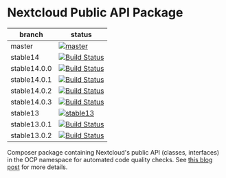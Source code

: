 # Nextcloud Public API Package

|branch|status|
|---|---|
|master|[![master](https://travis-ci.org/ChristophWurst/nextcloud_composer.svg?branch=master)](https://travis-ci.org/ChristophWurst/nextcloud_composer)|
|stable14|[![Build Status](https://travis-ci.org/ChristophWurst/nextcloud_composer.svg?branch=stable14)](https://travis-ci.org/ChristophWurst/nextcloud_composer)|
|stable14.0.0|[![Build Status](https://travis-ci.org/ChristophWurst/nextcloud_composer.svg?branch=stable14.0.0)](https://travis-ci.org/ChristophWurst/nextcloud_composer)|
|stable14.0.1|[![Build Status](https://travis-ci.org/ChristophWurst/nextcloud_composer.svg?branch=stable14.0.1)](https://travis-ci.org/ChristophWurst/nextcloud_composer)|
|stable14.0.2|[![Build Status](https://travis-ci.org/ChristophWurst/nextcloud_composer.svg?branch=stable14.0.2)](https://travis-ci.org/ChristophWurst/nextcloud_composer)|
|stable14.0.3|[![Build Status](https://travis-ci.org/ChristophWurst/nextcloud_composer.svg?branch=stable14.0.3)](https://travis-ci.org/ChristophWurst/nextcloud_composer)|
|stable13|[![stable13](https://travis-ci.org/ChristophWurst/nextcloud_composer.svg?branch=stable13)](https://travis-ci.org/ChristophWurst/nextcloud_composer)|
|stable13.0.1|[![Build Status](https://travis-ci.org/ChristophWurst/nextcloud_composer.svg?branch=stable13.0.1)](https://travis-ci.org/ChristophWurst/nextcloud_composer)|
|stable13.0.2|[![Build Status](https://travis-ci.org/ChristophWurst/nextcloud_composer.svg?branch=stable13.0.2)](https://travis-ci.org/ChristophWurst/nextcloud_composer)|

Composer package containing Nextcloud's public API (classes, interfaces) in the OCP namespace for automated code quality checks. See [this blog post](https://blog.wuc.me/2017/09/26/nextcloud-app-api-check.html) for more details.
